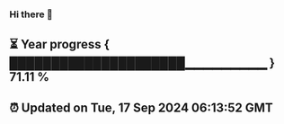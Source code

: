 ### Hi there 👋
⏳ Year progress { █████████████████████▁▁▁▁▁▁▁▁▁ } 71.11 %
---
⏰ Updated on Tue, 17 Sep 2024 06:13:52 GMT
---
